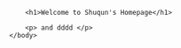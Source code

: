 <!DOCTYPE html>
<html>
     <head>
          <meta charset="utf-8">
          <title>Project: Travel webpage</title>
      </head>
      <body>
      
          <h1>Welcome to Shuqun's Homepage</h1>
          
          <p> and dddd </p>
      </body>
 </html>
